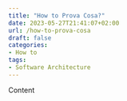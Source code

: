 ```yaml
---
title: "How to Prova Cosa?"
date: 2023-05-27T21:41:07+02:00
url: /how-to-prova-cosa
draft: false
categories:
- How to
tags:
- Software Architecture
---
```


Content